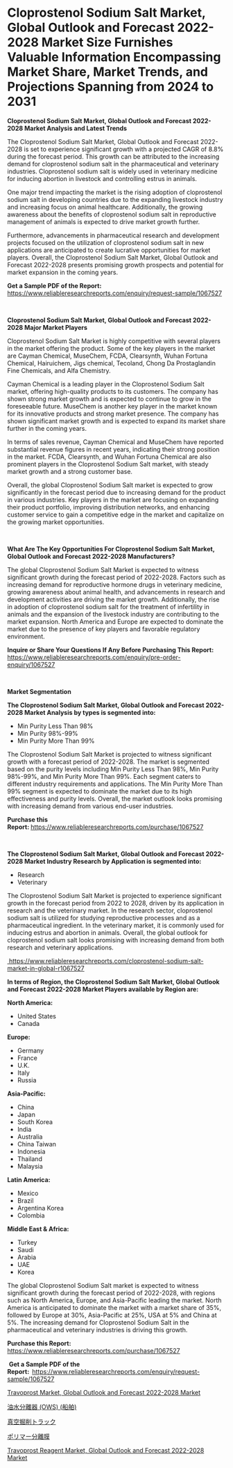 <p><h1>Cloprostenol Sodium Salt Market, Global Outlook and Forecast 2022-2028 Market Size Furnishes Valuable Information Encompassing Market Share, Market Trends, and Projections Spanning from 2024 to 2031</h1></p><p><strong>Cloprostenol Sodium Salt Market, Global Outlook and Forecast 2022-2028 Market Analysis and Latest Trends</strong></p>
<p><p>The Cloprostenol Sodium Salt Market, Global Outlook and Forecast 2022-2028 is set to experience significant growth with a projected CAGR of 8.8% during the forecast period. This growth can be attributed to the increasing demand for cloprostenol sodium salt in the pharmaceutical and veterinary industries. Cloprostenol sodium salt is widely used in veterinary medicine for inducing abortion in livestock and controlling estrus in animals.</p><p>One major trend impacting the market is the rising adoption of cloprostenol sodium salt in developing countries due to the expanding livestock industry and increasing focus on animal healthcare. Additionally, the growing awareness about the benefits of cloprostenol sodium salt in reproductive management of animals is expected to drive market growth further.</p><p>Furthermore, advancements in pharmaceutical research and development projects focused on the utilization of cloprostenol sodium salt in new applications are anticipated to create lucrative opportunities for market players. Overall, the Cloprostenol Sodium Salt Market, Global Outlook and Forecast 2022-2028 presents promising growth prospects and potential for market expansion in the coming years.</p></p>
<p><strong>Get a Sample PDF of the Report:&nbsp;</strong> <a href="https://www.reliableresearchreports.com/enquiry/request-sample/1067527">https://www.reliableresearchreports.com/enquiry/request-sample/1067527</a></p>
<p>&nbsp;</p>
<p><strong>Cloprostenol Sodium Salt Market, Global Outlook and Forecast 2022-2028 Major Market Players</strong></p>
<p><p>Cloprostenol Sodium Salt Market is highly competitive with several players in the market offering the product. Some of the key players in the market are Cayman Chemical, MuseChem, FCDA, Clearsynth, Wuhan Fortuna Chemical, Hairuichem, Jigs chemical, Tecoland, Chong Da Prostaglandin Fine Chemicals, and Alfa Chemistry.</p><p>Cayman Chemical is a leading player in the Cloprostenol Sodium Salt market, offering high-quality products to its customers. The company has shown strong market growth and is expected to continue to grow in the foreseeable future. MuseChem is another key player in the market known for its innovative products and strong market presence. The company has shown significant market growth and is expected to expand its market share further in the coming years.</p><p>In terms of sales revenue, Cayman Chemical and MuseChem have reported substantial revenue figures in recent years, indicating their strong position in the market. FCDA, Clearsynth, and Wuhan Fortuna Chemical are also prominent players in the Cloprostenol Sodium Salt market, with steady market growth and a strong customer base.</p><p>Overall, the global Cloprostenol Sodium Salt market is expected to grow significantly in the forecast period due to increasing demand for the product in various industries. Key players in the market are focusing on expanding their product portfolio, improving distribution networks, and enhancing customer service to gain a competitive edge in the market and capitalize on the growing market opportunities.</p></p>
<p>&nbsp;</p>
<p><strong>What Are The Key Opportunities For Cloprostenol Sodium Salt Market, Global Outlook and Forecast 2022-2028 Manufacturers?</strong></p>
<p><p>The global Cloprostenol Sodium Salt Market is expected to witness significant growth during the forecast period of 2022-2028. Factors such as increasing demand for reproductive hormone drugs in veterinary medicine, growing awareness about animal health, and advancements in research and development activities are driving the market growth. Additionally, the rise in adoption of cloprostenol sodium salt for the treatment of infertility in animals and the expansion of the livestock industry are contributing to the market expansion. North America and Europe are expected to dominate the market due to the presence of key players and favorable regulatory environment.</p></p>
<p><strong>Inquire or Share Your Questions If Any Before Purchasing This Report:</strong> <a href="https://www.reliableresearchreports.com/enquiry/pre-order-enquiry/1067527">https://www.reliableresearchreports.com/enquiry/pre-order-enquiry/1067527</a></p>
<p>&nbsp;</p>
<p><strong>Market Segmentation</strong></p>
<p><strong>The Cloprostenol Sodium Salt Market, Global Outlook and Forecast 2022-2028 Market Analysis by types is segmented into:</strong></p>
<p><ul><li>Min Purity Less Than 98%</li><li>Min Purity 98%-99%</li><li>Min Purity More Than 99%</li></ul></p>
<p><p>The Cloprostenol Sodium Salt Market is projected to witness significant growth with a forecast period of 2022-2028. The market is segmented based on the purity levels including Min Purity Less Than 98%, Min Purity 98%-99%, and Min Purity More Than 99%. Each segment caters to different industry requirements and applications. The Min Purity More Than 99% segment is expected to dominate the market due to its high effectiveness and purity levels. Overall, the market outlook looks promising with increasing demand from various end-user industries.</p></p>
<p><strong>Purchase this Report:&nbsp;</strong><a href="https://www.reliableresearchreports.com/purchase/1067527">https://www.reliableresearchreports.com/purchase/1067527</a></p>
<p>&nbsp;</p>
<p><strong>The Cloprostenol Sodium Salt Market, Global Outlook and Forecast 2022-2028 Market Industry Research by Application is segmented into:</strong></p>
<p><ul><li>Research</li><li>Veterinary</li></ul></p>
<p><p>The Cloprostenol Sodium Salt Market is projected to experience significant growth in the forecast period from 2022 to 2028, driven by its application in research and the veterinary market. In the research sector, cloprostenol sodium salt is utilized for studying reproductive processes and as a pharmaceutical ingredient. In the veterinary market, it is commonly used for inducing estrus and abortion in animals. Overall, the global outlook for cloprostenol sodium salt looks promising with increasing demand from both research and veterinary applications.</p></p>
<p><a href="https://www.reliableresearchreports.com/cloprostenol-sodium-salt-market-in-global-r1067527">&nbsp;https://www.reliableresearchreports.com/cloprostenol-sodium-salt-market-in-global-r1067527</a></p>
<p><strong>In terms of Region, the Cloprostenol Sodium Salt Market, Global Outlook and Forecast 2022-2028 Market Players available by Region are:</strong></p>
<p>
    <p> <strong> North America: </strong>
        <ul>
            <li>United States</li>
            <li>Canada</li>
        </ul>
        </p> 
    <p> <strong> Europe: </strong>
        <ul>
            <li>Germany</li>
            <li>France</li>
            <li>U.K.</li>
            <li>Italy</li>
            <li>Russia</li>
        </ul>
        </p> 
    <p> <strong> Asia-Pacific: </strong>
        <ul>
            <li>China</li>
            <li>Japan</li>
            <li>South Korea</li>
            <li>India</li>
            <li>Australia</li>
            <li>China Taiwan</li>
            <li>Indonesia</li>
            <li>Thailand</li>
            <li>Malaysia</li>
        </ul>
        </p> 
    <p> <strong> Latin America: </strong>
        <ul>
            <li>Mexico</li>
            <li>Brazil</li>
            <li>Argentina Korea</li>
            <li>Colombia</li>
        </ul>
        </p> 
    <p> <strong> Middle East & Africa: </strong>
        <ul>
            <li>Turkey</li>
            <li>Saudi</li>
            <li>Arabia</li>
            <li>UAE</li>
            <li>Korea</li>
        </ul>
    </p>
    </p>
<p><p>The global Cloprostenol Sodium Salt market is expected to witness significant growth during the forecast period of 2022-2028, with regions such as North America, Europe, and Asia-Pacific leading the market. North America is anticipated to dominate the market with a market share of 35%, followed by Europe at 30%, Asia-Pacific at 25%, USA at 5% and China at 5%. The increasing demand for Cloprostenol Sodium Salt in the pharmaceutical and veterinary industries is driving this growth.</p></p>
<p><strong>Purchase this Report: </strong><a href="https://www.reliableresearchreports.com/purchase/1067527">https://www.reliableresearchreports.com/purchase/1067527</a></p>
<p>&nbsp;<strong>Get a Sample PDF of the Report:&nbsp;&nbsp;</strong><a href="https://www.reliableresearchreports.com/enquiry/request-sample/1067527">https://www.reliableresearchreports.com/enquiry/request-sample/1067527</a></p>
<p><strong></strong></p>
<p><p><a href="https://github.com/maudAbbott7/Market-Research-Report-List-1/blob/main/travoprost-market-global-outlook-and-forecast-2022-2028-market.md">Travoprost Market, Global Outlook and Forecast 2022-2028 Market</a></p><p><a href="https://github.com/decker5351/Market-Research-Report-List-1/blob/main/861854886871.md">油水分離器 (OWS) (船舶)</a></p><p><a href="https://medium.com/@lewisbechtelar1964/%E7%9C%9F%E7%A9%BA%E6%8E%98%E5%89%8A%E3%83%88%E3%83%A9%E3%83%83%E3%82%AF%E3%81%AE%E5%B8%82%E5%A0%B4%E3%82%B7%E3%82%A7%E3%82%A2%E3%81%AE%E9%80%B2%E5%8C%96%E3%81%A8%E5%B8%82%E5%A0%B4%E6%88%90%E9%95%B7%E3%81%AE%E3%83%88%E3%83%AC%E3%83%B3%E3%83%892024%E5%B9%B4-2031%E5%B9%B4-1c8ae663b3c4">真空掘削トラック</a></p><p><a href="https://github.com/tubbs463/Market-Research-Report-List-1/blob/main/683025086872.md">ポリマー分離膜</a></p><p><a href="https://github.com/MaraKoelpin2023/Market-Research-Report-List-1/blob/main/travoprost-reagent-market-global-outlook-and-forecast-2022-2028-market.md">Travoprost Reagent Market, Global Outlook and Forecast 2022-2028 Market</a></p></p>
